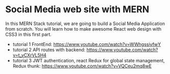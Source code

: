 # Social Media web site with MERN

In this MERN Stack tutorial, we are going to build a Social Media Application from scratch. You will learn how to make awesome React web design with CSS3 in this first part. 

- tutorial 1 FrontEnd: https://www.youtube.com/watch?v=WWhgssiyfwY
- tutorial 2 API routes with backend:  https://www.youtube.com/watch?v=t_vCXrVL5H4
- tutorial 3 JWT authentication, react Redux for global state management, Redux thunk: https://www.youtube.com/watch?v=VQCeu2mq8wE
